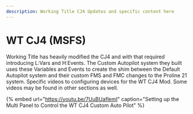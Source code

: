 ```yaml
---
description: Working Title CJ4 Updates and specific content here
---
```


# WT CJ4 \(MSFS\)

Working Title has heavily modified the CJ4 and with that required introducing L:Vars and H:Events.  The Custom Autopilot system they built uses these Variables and Events to create the shim between the Default Autopilot system and their custom FMS and FMC changes to the Proline 21 system.  Specific videos to configuring devices for the WT CJ4 Mod.  Some videos may be found in other sections as well. 

{% embed url="https://youtu.be/7UuBUaflemI" caption="Setting up the Multi Panel to Control the WT CJ4 Custom Auto Pilot" %}



